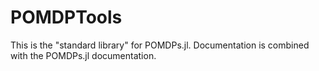 # POMDPTools

This is the "standard library" for POMDPs.jl. Documentation is combined with the POMDPs.jl documentation.
